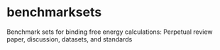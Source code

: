 # benchmarksets
Benchmark sets for binding free energy calculations: Perpetual review paper, discussion, datasets, and standards
